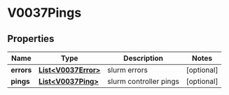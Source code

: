 

# V0037Pings


## Properties

| Name | Type | Description | Notes |
|------------ | ------------- | ------------- | -------------|
|**errors** | [**List&lt;V0037Error&gt;**](V0037Error.md) | slurm errors |  [optional] |
|**pings** | [**List&lt;V0037Ping&gt;**](V0037Ping.md) | slurm controller pings |  [optional] |



